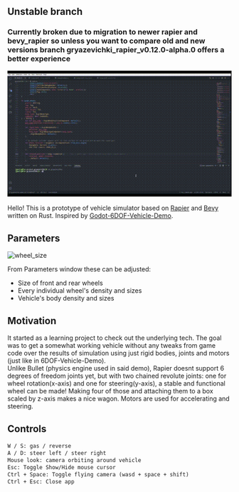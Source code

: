 ## Unstable branch
### Currently broken due to migration to newer rapier and bevy_rapier so unless you want to compare old and new versions branch gryazevichki_rapier_v0.12.0-alpha.0 offers a better experience

![cargo_run](https://github.com/gavlig/gryazevichki/blob/master/assets/README/cargo_run.gif)

Hello! This is a prototype of vehicle simulator based on [Rapier](https://github.com/dimforge/rapier) and [Bevy](https://github.com/bevyengine/bevy) written on Rust. Inspired by [Godot-6DOF-Vehicle-Demo](https://github.com/Saitodepaula/Godot-6DOF-Vehicle-Demo).  

## Parameters

![wheel_size](https://github.com/gavlig/gryazevichki/blob/master/assets/README/wheel_size.gif)

From Parameters window these can be adjusted:
- Size of front and rear wheels 
- Every individual wheel's density and sizes
- Vehicle's body density and sizes  

## Motivation

It started as a learning project to check out the underlying tech. The goal was to get a somewhat working vehicle without any tweaks from game code over the results of simulation using just rigid bodies, joints and motors (just like in 6DOF-Vehicle-Demo).  
Unlike Bullet (physics engine used in said demo), Rapier doesnt support 6 degrees of freedom joints yet, but with two chained revolute joints: one for wheel rotation(x-axis) and one for steering(y-axis), a stable and functional wheel can be made! Making four of those and attaching them to a box scaled by z-axis makes a nice wagon. Motors are used for accelerating and steering.

## Controls

```
W / S: gas / reverse
A / D: steer left / steer right
Mouse look: camera orbiting around vehicle
Esc: Toggle Show/Hide mouse cursor
Ctrl + Space: Toggle flying camera (wasd + space + shift)
Ctrl + Esc: Close app
```

